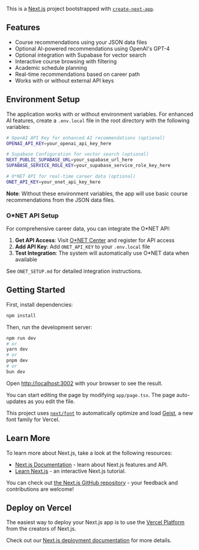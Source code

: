 This is a [Next.js](https://nextjs.org) project bootstrapped with [`create-next-app`](https://nextjs.org/docs/app/api-reference/cli/create-next-app).

## Features

- Course recommendations using your JSON data files
- Optional AI-powered recommendations using OpenAI's GPT-4
- Optional integration with Supabase for vector search
- Interactive course browsing with filtering
- Academic schedule planning
- Real-time recommendations based on career path
- Works with or without external API keys

## Environment Setup

The application works with or without environment variables. For enhanced AI features, create a `.env.local` file in the root directory with the following variables:

```bash
# OpenAI API Key for enhanced AI recommendations (optional)
OPENAI_API_KEY=your_openai_api_key_here

# Supabase Configuration for vector search (optional)
NEXT_PUBLIC_SUPABASE_URL=your_supabase_url_here
SUPABASE_SERVICE_ROLE_KEY=your_supabase_service_role_key_here

# O*NET API for real-time career data (optional)
ONET_API_KEY=your_onet_api_key_here
```

**Note**: Without these environment variables, the app will use basic course recommendations from the JSON data files.

### O*NET API Setup

For comprehensive career data, you can integrate the O*NET API:

1. **Get API Access**: Visit [O*NET Center](https://www.onetcenter.org/) and register for API access
2. **Add API Key**: Add `ONET_API_KEY` to your `.env.local` file
3. **Test Integration**: The system will automatically use O*NET data when available

See `ONET_SETUP.md` for detailed integration instructions.

## Getting Started

First, install dependencies:

```bash
npm install
```

Then, run the development server:

```bash
npm run dev
# or
yarn dev
# or
pnpm dev
# or
bun dev
```

Open [http://localhost:3002](http://localhost:3002) with your browser to see the result.

You can start editing the page by modifying `app/page.tsx`. The page auto-updates as you edit the file.

This project uses [`next/font`](https://nextjs.org/docs/app/building-your-application/optimizing/fonts) to automatically optimize and load [Geist](https://vercel.com/font), a new font family for Vercel.

## Learn More

To learn more about Next.js, take a look at the following resources:

- [Next.js Documentation](https://nextjs.org/docs) - learn about Next.js features and API.
- [Learn Next.js](https://nextjs.org/learn) - an interactive Next.js tutorial.

You can check out [the Next.js GitHub repository](https://github.com/vercel/next.js) - your feedback and contributions are welcome!

## Deploy on Vercel

The easiest way to deploy your Next.js app is to use the [Vercel Platform](https://vercel.com/new?utm_medium=default-template&filter=next.js&utm_source=create-next-app&utm_campaign=create-next-app-readme) from the creators of Next.js.

Check out our [Next.js deployment documentation](https://nextjs.org/docs/app/building-your-application/deploying) for more details.
